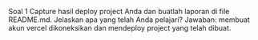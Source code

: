 Soal 1
Capture hasil deploy project Anda dan buatlah laporan di file README.md. Jelaskan apa yang telah Anda pelajari?
Jawaban: membuat akun vercel dikoneksikan dan mendeploy project yang telah dibuat.
